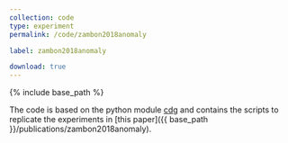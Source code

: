 ```yaml
---
collection: code
type: experiment
permalink: /code/zambon2018anomaly

label: zambon2018anomaly

download: true
---
```


{% include base_path %}

The code is based on the python module [cdg](https://github.com/dzambon/cdg.git) and contains the scripts to replicate the experiments in [this paper]({{ base_path }}/publications/zambon2018anomaly).